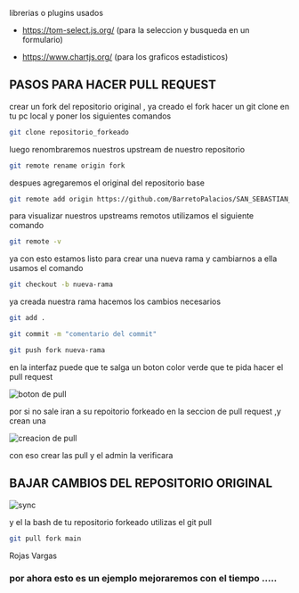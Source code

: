 librerias o plugins usados 

- https://tom-select.js.org/  (para la seleccion y busqueda en un formulario)

- https://www.chartjs.org/ (para los graficos estadisticos)

## PASOS PARA HACER PULL REQUEST

crear un fork del repositorio original , ya creado el fork hacer un git clone en tu pc local y poner los siguientes comandos 

````bash
git clone repositorio_forkeado
````

luego renombraremos nuestros upstream de nuestro repositorio

````bash
git remote rename origin fork
````

despues agregaremos el original del repositorio base 

````bash
git remote add origin https://github.com/BarretoPalacios/SAN_SEBASTIAN_PV.git
````

para visualizar nuestros upstreams remotos utilizamos el siguiente comando

````bash
git remote -v
````

ya con esto estamos listo para crear una nueva rama y cambiarnos a ella usamos el comando 
````bash
git checkout -b nueva-rama
````


ya creada nuestra rama hacemos los cambios necesarios 
````bash
git add .
````
````bash
git commit -m "comentario del commit"
````
````bash
git push fork nueva-rama
````

en la interfaz puede que te salga un boton color verde que te pida hacer el pull request 

![boton de pull](https://opensource.com/sites/default/files/uploads/compare-and-pull-request-button.png)


por si no sale iran a su repoitorio forkeado  en la seccion de pull request ,y crean una

![creacion de pull](https://encrypted-tbn0.gstatic.com/images?q=tbn:ANd9GcRG45-NABixwgXhGTPaoSt0F4XIMUJuR-_It8fU8NQSlA&s)

con eso crear las pull y el admin la verificara


## BAJAR CAMBIOS DEL REPOSITORIO ORIGINAL

![sync](https://encrypted-tbn0.gstatic.com/images?q=tbn:ANd9GcTcaxYiC-ggBsDsb3CQjOANSGfqO_Frask32g&s)

y el la bash de tu repositorio forkeado utilizas el git pull

````bash
git pull fork main
````




Rojas Vargas 

### por ahora esto es un ejemplo mejoraremos con el tiempo .....